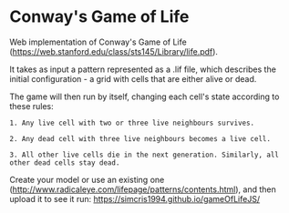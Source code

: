 # Conway's Game of Life

Web implementation of Conway's Game of Life (https://web.stanford.edu/class/sts145/Library/life.pdf).

It takes as input a pattern represented as a .lif file, which describes the initial configuration - a grid with cells that are either alive or dead.

The game will then run by itself, changing each cell's state according to these rules:
    
    1. Any live cell with two or three live neighbours survives.
    
    2. Any dead cell with three live neighbours becomes a live cell.
    
    3. All other live cells die in the next generation. Similarly, all other dead cells stay dead.
    
Create your model or use an existing one (http://www.radicaleye.com/lifepage/patterns/contents.html), and then upload it to see it run: https://simcris1994.github.io/gameOfLifeJS/    
  
